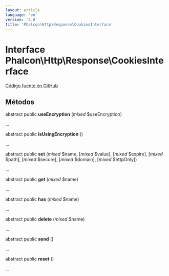 ```yaml
---
layout: article
language: 'en'
version: '4.0'
title: 'Phalcon\Http\Response\CookiesInterface'
---
```

# Interface **Phalcon\Http\Response\CookiesInterface**

<a href="https://github.com/phalcon/cphalcon/tree/v4.0.0/phalcon/http/response/cookiesinterface.zep" class="btn btn-default btn-sm">Código fuente en GitHub</a>

## Métodos

abstract public **useEncryption** (*mixed* $useEncryption)

...

abstract public **isUsingEncryption** ()

...

abstract public **set** (*mixed* $name, [*mixed* $value], [*mixed* $expire], [*mixed* $path], [*mixed* $secure], [*mixed* $domain], [*mixed* $httpOnly])

...

abstract public **get** (*mixed* $name)

...

abstract public **has** (*mixed* $name)

...

abstract public **delete** (*mixed* $name)

...

abstract public **send** ()

...

abstract public **reset** ()

...